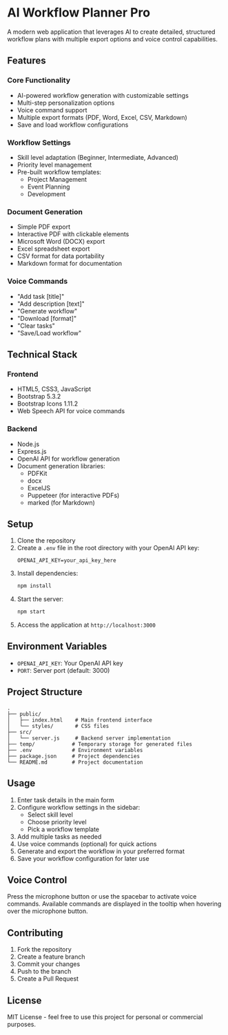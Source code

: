 # AI Workflow Planner Pro

A modern web application that leverages AI to create detailed, structured workflow plans with multiple export options and voice control capabilities.

## Features

### Core Functionality
- AI-powered workflow generation with customizable settings
- Multi-step personalization options
- Voice command support
- Multiple export formats (PDF, Word, Excel, CSV, Markdown)
- Save and load workflow configurations

### Workflow Settings
- Skill level adaptation (Beginner, Intermediate, Advanced)
- Priority level management
- Pre-built workflow templates:
  - Project Management
  - Event Planning
  - Development

### Document Generation
- Simple PDF export
- Interactive PDF with clickable elements
- Microsoft Word (DOCX) export
- Excel spreadsheet export
- CSV format for data portability
- Markdown format for documentation

### Voice Commands
- "Add task [title]"
- "Add description [text]"
- "Generate workflow"
- "Download [format]"
- "Clear tasks"
- "Save/Load workflow"

## Technical Stack

### Frontend
- HTML5, CSS3, JavaScript
- Bootstrap 5.3.2
- Bootstrap Icons 1.11.2
- Web Speech API for voice commands

### Backend
- Node.js
- Express.js
- OpenAI API for workflow generation
- Document generation libraries:
  - PDFKit
  - docx
  - ExcelJS
  - Puppeteer (for interactive PDFs)
  - marked (for Markdown)

## Setup

1. Clone the repository
2. Create a `.env` file in the root directory with your OpenAI API key:
   ```
   OPENAI_API_KEY=your_api_key_here
   ```
3. Install dependencies:
   ```bash
   npm install
   ```
4. Start the server:
   ```bash
   npm start
   ```
5. Access the application at `http://localhost:3000`

## Environment Variables

- `OPENAI_API_KEY`: Your OpenAI API key
- `PORT`: Server port (default: 3000)

## Project Structure

```
.
├── public/
│   ├── index.html    # Main frontend interface
│   └── styles/       # CSS files
├── src/
│   └── server.js     # Backend server implementation
├── temp/            # Temporary storage for generated files
├── .env             # Environment variables
├── package.json     # Project dependencies
└── README.md        # Project documentation
```

## Usage

1. Enter task details in the main form
2. Configure workflow settings in the sidebar:
   - Select skill level
   - Choose priority level
   - Pick a workflow template
3. Add multiple tasks as needed
4. Use voice commands (optional) for quick actions
5. Generate and export the workflow in your preferred format
6. Save your workflow configuration for later use

## Voice Control

Press the microphone button or use the spacebar to activate voice commands. Available commands are displayed in the tooltip when hovering over the microphone button.

## Contributing

1. Fork the repository
2. Create a feature branch
3. Commit your changes
4. Push to the branch
5. Create a Pull Request

## License

MIT License - feel free to use this project for personal or commercial purposes. 